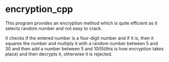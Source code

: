 # encryption_cpp
 
 This program provides an encryption method which is quite efficient as it selects random number and not easy to crack.

It checks if the entered number is a four-digit number and if it is, then it squares the number and multiply it with a random number between 5 and 30 and then add a number between 5 and 1005(this is how encryption takes place) and then decrypts it, otherwise it is rejected.
